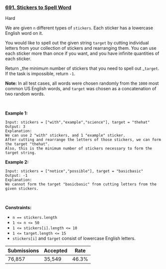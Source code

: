 ### [691. Stickers to Spell Word](https://leetcode.com/problems/stickers-to-spell-word/)

Hard

We are given `` n `` different types of `` stickers ``. Each sticker has a lowercase English word on it.

You would like to spell out the given string `` target `` by cutting individual letters from your collection of stickers and rearranging them. You can use each sticker more than once if you want, and you have infinite quantities of each sticker.

Return _the minimum number of stickers that you need to spell out _`` target ``. If the task is impossible, return `` -1 ``.

__Note:__ In all test cases, all words were chosen randomly from the `` 1000 `` most common US English words, and `` target `` was chosen as a concatenation of two random words.

 

<strong class="example">Example 1:</strong>

```
Input: stickers = ["with","example","science"], target = "thehat"
Output: 3
Explanation:
We can use 2 "with" stickers, and 1 "example" sticker.
After cutting and rearrange the letters of those stickers, we can form the target "thehat".
Also, this is the minimum number of stickers necessary to form the target string.
```

<strong class="example">Example 2:</strong>

```
Input: stickers = ["notice","possible"], target = "basicbasic"
Output: -1
Explanation:
We cannot form the target "basicbasic" from cutting letters from the given stickers.
```

 

__Constraints:__

*   `` n == stickers.length ``
*   `` 1 <= n <= 50 ``
*   `` 1 <= stickers[i].length <= 10 ``
*   `` 1 <= target.length <= 15 ``
*   `` stickers[i] `` and `` target `` consist of lowercase English letters.

| Submissions    | Accepted     | Rate   |
| -------------- | ------------ | ------ |
| 76,857 | 35,549 | 46.3% |